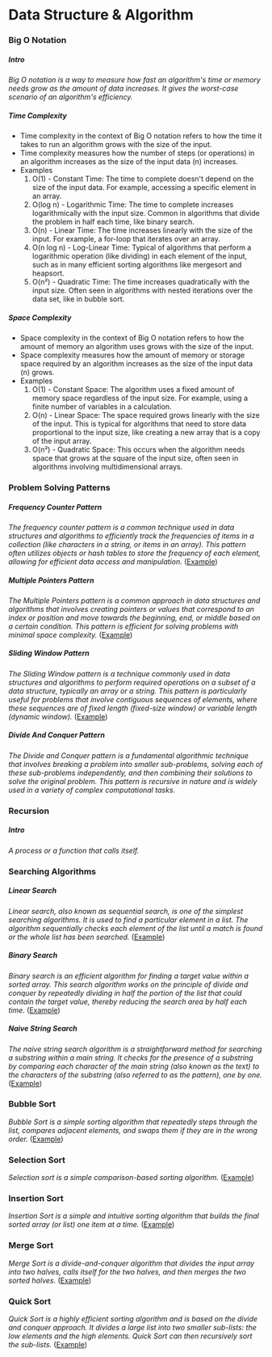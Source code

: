 # Data Structure & Algorithm

### Big O Notation

##### Intro
*Big O notation is a way to measure how fast an algorithm's time or memory needs grow as the amount of data increases. It gives the worst-case scenario of an algorithm's efficiency.*

##### Time Complexity
* Time complexity in the context of Big O notation refers to how the time it takes to run an algorithm grows with the size of the input.
* Time complexity measures how the number of steps (or operations) in an algorithm increases as the size of the input data (n) increases.
* Examples
    1. O(1) - Constant Time: The time to complete doesn't depend on the size of the input data. For example, accessing a specific element in an array.
    2. O(log n) - Logarithmic Time: The time to complete increases logarithmically with the input size. Common in algorithms that divide the problem in half each time, like binary search.
    3. O(n) - Linear Time: The time increases linearly with the size of the input. For example, a for-loop that iterates over an array.
    4. O(n log n) - Log-Linear Time: Typical of algorithms that perform a logarithmic operation (like dividing) in each element of the input, such as in many efficient sorting algorithms like mergesort and heapsort.
    5. O(n²) - Quadratic Time: The time increases quadratically with the input size. Often seen in algorithms with nested iterations over the data set, like in bubble sort.

##### Space Complexity
* Space complexity in the context of Big O notation refers to how the amount of memory an algorithm uses grows with the size of the input.
* Space complexity measures how the amount of memory or storage space required by an algorithm increases as the size of the input data (n) grows.
* Examples
    1. O(1) - Constant Space: The algorithm uses a fixed amount of memory space regardless of the input size. For example, using a finite number of variables in a calculation.
    2. O(n) - Linear Space: The space required grows linearly with the size of the input. This is typical for algorithms that need to store data proportional to the input size, like creating a new array that is a copy of the input array.
    3. O(n²) - Quadratic Space: This occurs when the algorithm needs space that grows at the square of the input size, often seen in algorithms involving multidimensional arrays.

### Problem Solving Patterns

##### Frequency Counter Pattern
*The frequency counter pattern is a common technique used in data structures and algorithms to efficiently track the frequencies of items in a collection (like characters in a string, or items in an array). This pattern often utilizes objects or hash tables to store the frequency of each element, allowing for efficient data access and manipulation.* ([Example](./problems/anagram.js))

##### Multiple Pointers Pattern
*The Multiple Pointers pattern is a common approach in data structures and algorithms that involves creating pointers or values that correspond to an index or position and move towards the beginning, end, or middle based on a certain condition. This pattern is efficient for solving problems with minimal space complexity.* ([Example](./problems/count-unique-values.js))

##### Sliding Window Pattern
*The Sliding Window pattern is a technique commonly used in data structures and algorithms to perform required operations on a subset of a data structure, typically an array or a string. This pattern is particularly useful for problems that involve contiguous sequences of elements, where these sequences are of fixed length (fixed-size window) or variable length (dynamic window).* ([Example](./problems/max-subarray-sum.js))

##### Divide And Conquer Pattern
*The Divide and Conquer pattern is a fundamental algorithmic technique that involves breaking a problem into smaller sub-problems, solving each of these sub-problems independently, and then combining their solutions to solve the original problem. This pattern is recursive in nature and is widely used in a variety of complex computational tasks.*

### Recursion

##### Intro
*A process or a function that calls itself.*

### Searching Algorithms

##### Linear Search
*Linear search, also known as sequential search, is one of the simplest searching algorithms. It is used to find a particular element in a list. The algorithm sequentially checks each element of the list until a match is found or the whole list has been searched.* ([Example](./problems/linear-search.js))

##### Binary Search
*Binary search is an efficient algorithm for finding a target value within a sorted array. This search algorithm works on the principle of divide and conquer by repeatedly dividing in half the portion of the list that could contain the target value, thereby reducing the search area by half each time.* ([Example](./problems/binary-search.js))

##### Naive String Search
*The naive string search algorithm is a straightforward method for searching a substring within a main string. It checks for the presence of a substring by comparing each character of the main string (also known as the text) to the characters of the substring (also referred to as the pattern), one by one.* ([Example](./problems/naive-string-search.js))

### Bubble Sort
*Bubble Sort is a simple sorting algorithm that repeatedly steps through the list, compares adjacent elements, and swaps them if they are in the wrong order.* ([Example](./problems/bubble-sort.js))

### Selection Sort
*Selection sort is a simple comparison-based sorting algorithm.* ([Example](./problems/selection-sort.js))

### Insertion Sort
*Insertion Sort is a simple and intuitive sorting algorithm that builds the final sorted array (or list) one item at a time.* ([Example](./problems/insertion-sort.js))

### Merge Sort
*Merge Sort is a divide-and-conquer algorithm that divides the input array into two halves, calls itself for the two halves, and then merges the two sorted halves.* ([Example](./problems/merge-sort.js))

### Quick Sort
*Quick Sort is a highly efficient sorting algorithm and is based on the divide and conquer approach. It divides a large list into two smaller sub-lists: the low elements and the high elements. Quick Sort can then recursively sort the sub-lists.* ([Example](./problems/quick-sort.js))